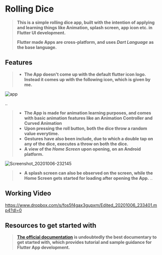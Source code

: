# Rolling Dice
> **This is a simple rolling dice app, built with the intention of applying and learning things like Animation, splash screen, app icon etc. in Flutter UI development.**<p></p>
> **Flutter made Apps are cross-platform, and uses *Dart Language* as the base language.** 

## Features
> - **The App doesn't come up with the default flutter icon logo. Instead it comes up with the following icon, which is given by me.**

![app](https://user-images.githubusercontent.com/48630662/95249197-f87a8500-0835-11eb-96e4-4766ce1c85c5.jpg)




 
 ..
> - **The App is made for animation learning purposes, and comes with basic animation features like an Animation Controller and Curved Animation**
> - **Upon pressing the roll button, both the dice throw a random value everytime.**
> - **Gestures have also been include, due to which a double tap on any of the dice, executes a throw on both the dice.**
> - **A view of the *Home Screen* upon opening, on an Android platform.**

 ![Screenshot_20201006-232145](https://user-images.githubusercontent.com/48630662/95249270-0c25eb80-0836-11eb-9370-00da300ff03b.jpg)
> - **A splash screen can also be observed on the screen, while the Home Screen gets started for loading after opening the App.**
..
## Working Video

https://www.dropbox.com/s/fos5f4gax3gupxm/Edited_20201006_233401.mp4?dl=0

## Resources to get started with
> **[The official documentation](https://flutter.dev/docs) is undoubtedly the best documentary to get started with, which provides tutorial and sample guidance for Flutter App development.** 
